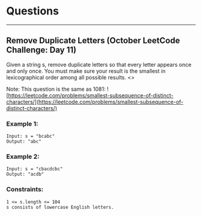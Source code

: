 # Questions

-------------------------
## Remove Duplicate Letters (October LeetCode Challenge: Day 11)
Given a string s, remove duplicate letters so that every letter appears once and only once. You must make sure your result is the smallest in lexicographical order among all possible results. <>

Note: This question is the same as 1081: ![https://leetcode.com/problems/smallest-subsequence-of-distinct-characters/](https://leetcode.com/problems/smallest-subsequence-of-distinct-characters/) <br>

### Example 1:
```
Input: s = "bcabc"
Output: "abc"
```

### Example 2:
```
Input: s = "cbacdcbc"
Output: "acdb"
```

### Constraints:
```
1 <= s.length <= 104
s consists of lowercase English letters.
```
